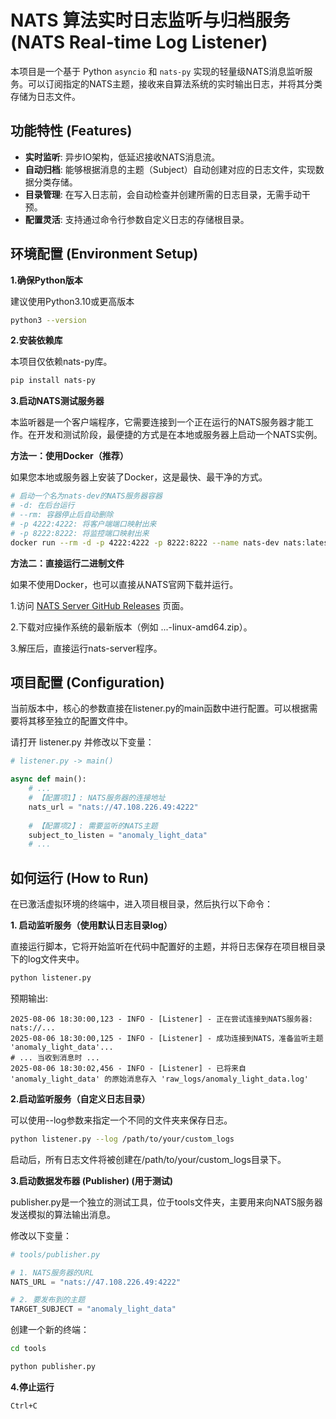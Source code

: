 # NATS 算法实时日志监听与归档服务 (NATS Real-time Log Listener)

本项目是一个基于 Python `asyncio` 和 `nats-py` 实现的轻量级NATS消息监听服务。可以订阅指定的NATS主题，接收来自算法系统的实时输出日志，并将其分类存储为日志文件。

## 功能特性 (Features)

-   **实时监听**: 异步IO架构，低延迟接收NATS消息流。
-   **自动归档**: 能够根据消息的主题（Subject）自动创建对应的日志文件，实现数据分类存储。
-   **目录管理**: 在写入日志前，会自动检查并创建所需的日志目录，无需手动干预。
-   **配置灵活**: 支持通过命令行参数自定义日志的存储根目录。

## 环境配置 (Environment Setup)

**1.确保Python版本**

建议使用Python3.10或更高版本
```bash
python3 --version
```

**2.安装依赖库**

本项目仅依赖nats-py库。
```bash
pip install nats-py
```

**3.启动NATS测试服务器**

本监听器是一个客户端程序，它需要连接到一个正在运行的NATS服务器才能工作。在开发和测试阶段，最便捷的方式是在本地或服务器上启动一个NATS实例。

**方法一：使用Docker（推荐）**

如果您本地或服务器上安装了Docker，这是最快、最干净的方式。

```bash
# 启动一个名为nats-dev的NATS服务器容器
# -d: 在后台运行
# --rm: 容器停止后自动删除
# -p 4222:4222: 将客户端端口映射出来
# -p 8222:8222: 将监控端口映射出来
docker run --rm -d -p 4222:4222 -p 8222:8222 --name nats-dev nats:latest
```

**方法二：直接运行二进制文件**

如果不使用Docker，也可以直接从NATS官网下载并运行。

1.访问 [NATS Server GitHub Releases](https://github.com/nats-io/nats-server/releases) 页面。

2.下载对应操作系统的最新版本（例如 ...-linux-amd64.zip）。

3.解压后，直接运行nats-server程序。

## 项目配置 (Configuration)

当前版本中，核心的参数直接在listener.py的main函数中进行配置。可以根据需要将其移至独立的配置文件中。

请打开 listener.py 并修改以下变量：

```python
# listener.py -> main()

async def main():
    # ...
    # 【配置项1】: NATS服务器的连接地址
    nats_url = "nats://47.108.226.49:4222"
    
    # 【配置项2】: 需要监听的NATS主题
    subject_to_listen = "anomaly_light_data"
    # ...
```

## 如何运行 (How to Run)
在已激活虚拟环境的终端中，进入项目根目录，然后执行以下命令：

**1. 启动监听服务（使用默认日志目录log）**

直接运行脚本，它将开始监听在代码中配置好的主题，并将日志保存在项目根目录下的log文件夹中。
```bash
python listener.py
```
预期输出:
```
2025-08-06 18:30:00,123 - INFO - [Listener] - 正在尝试连接到NATS服务器: nats://...
2025-08-06 18:30:00,125 - INFO - [Listener] - 成功连接到NATS，准备监听主题 'anomaly_light_data'...
# ... 当收到消息时 ...
2025-08-06 18:30:02,456 - INFO - [Listener] - 已将来自 'anomaly_light_data' 的原始消息存入 'raw_logs/anomaly_light_data.log'
```

**2.启动监听服务（自定义日志目录）**

可以使用--log参数来指定一个不同的文件夹来保存日志。
```bash
python listener.py --log /path/to/your/custom_logs
```
启动后，所有日志文件将被创建在/path/to/your/custom_logs目录下。

**3.启动数据发布器 (Publisher) (用于测试)**

publisher.py是一个独立的测试工具，位于tools文件夹，主要用来向NATS服务器发送模拟的算法输出消息。

修改以下变量：

```python
# tools/publisher.py

# 1. NATS服务器的URL
NATS_URL = "nats://47.108.226.49:4222" 

# 2. 要发布到的主题
TARGET_SUBJECT = "anomaly_light_data"
```

创建一个新的终端：
```bash
cd tools

python publisher.py
```


**4.停止运行**
```bash
Ctrl+C
```
